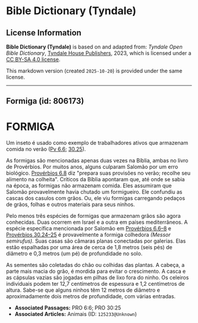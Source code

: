 # Bible Dictionary (Tyndale)

## License Information

**Bible Dictionary (Tyndale)** is based on and adapted from: _Tyndale Open Bible Dictionary_, [Tyndale House Publishers](https://tyndaleopenresources.com/), 2023, which is licensed under a [CC BY-SA 4.0 license](https://creativecommons.org/licenses/by-sa/4.0/legalcode.en).

This markdown version (created `2025-10-20`) is provided under the same license.



--------------------------------

## Formiga (id: 806173)

FORMIGA
=======

Um inseto é usado como exemplo de trabalhadores ativos que armazenam comida no verão ([Pv 6\.6](https://ref.ly/Prov6:6); [30\.25](https://ref.ly/Prov30:25)).

As formigas são mencionadas apenas duas vezes na Bíblia, ambas no livro de Provérbios. Por muitos anos, alguns culparam Salomão por um erro biológico. [Provérbios 6\.8](https://ref.ly/Prov6:8) diz "prepara suas provisões no verão; recolhe seu alimento na colheita". Críticos da Bíblia apontaram que, até onde se sabia na época, as formigas não armazenam comida. Eles assumiram que Salomão provavelmente havia chutado um formigueiro. Ele confundiu as cascas dos casulos com grãos. Ou, ele viu formigas carregando pedaços de grãos, folhas e outros materiais para seus ninhos.

Pelo menos três espécies de formigas que armazenam grãos são agora conhecidas. Duas ocorrem em Israel e a outra em países mediterrâneos. A espécie específica mencionada por Salomão em [Provérbios 6\.6–8](https://ref.ly/Prov6:6-Prov6:8) e [Provérbios 30\.24–25](https://ref.ly/Prov30:24-Prov30:25) é provavelmente a formiga colhedora *(Messor semirufus).* Suas casas são câmaras planas conectadas por galerias. Elas estão espalhadas por uma área de cerca de 1,8 metros (seis pés) de diâmetro e 0,3 metros (um pé) de profundidade no solo.

As sementes são coletadas do chão ou colhidas das plantas. A cabeça, a parte mais macia do grão, é mordida para evitar o crescimento. A casca e as cápsulas vazias são jogadas em pilhas de lixo fora do ninho. Os celeiros individuais podem ter 12,7 centímetros de espessura e 1,2 centímetros de altura. Sabe\-se que alguns ninhos têm 12 metros de diâmetro e aproximadamente dois metros de profundidade, com várias entradas.

* **Associated Passages:** PRO 6:6; PRO 30:25
* **Associated Articles:** Animais (ID: `125233@Unknown`)

